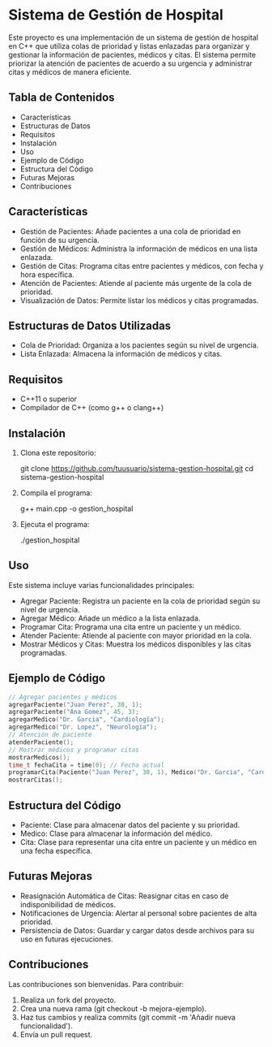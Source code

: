 # Sistema de Gestión de Hospital
Este proyecto es una implementación de un sistema de gestión de hospital en C++ que utiliza colas de prioridad y listas enlazadas para organizar y gestionar la información de pacientes, médicos y citas. El sistema permite priorizar la atención de pacientes de acuerdo a su urgencia y administrar citas y médicos de manera eficiente.

## Tabla de Contenidos
- Características
- Estructuras de Datos
- Requisitos
- Instalación
- Uso
- Ejemplo de Código
- Estructura del Código
- Futuras Mejoras
- Contribuciones
## Características
- Gestión de Pacientes: Añade pacientes a una cola de prioridad en función de su urgencia.
- Gestión de Médicos: Administra la información de médicos en una lista enlazada.
- Gestión de Citas: Programa citas entre pacientes y médicos, con fecha y hora específica.
- Atención de Pacientes: Atiende al paciente más urgente de la cola de prioridad.
- Visualización de Datos: Permite listar los médicos y citas programadas.
## Estructuras de Datos Utilizadas
- Cola de Prioridad: Organiza a los pacientes según su nivel de urgencia.
- Lista Enlazada: Almacena la información de médicos y citas.
## Requisitos
- C++11 o superior
- Compilador de C++ (como g++ o clang++)
## Instalación
1. Clona este repositorio:



    git clone https://github.com/tuusuario/sistema-gestion-hospital.git
    cd sistema-gestion-hospital
2. Compila el programa:


    g++ main.cpp -o gestion_hospital
3. Ejecuta el programa:


    ./gestion_hospital
## Uso
Este sistema incluye varias funcionalidades principales:

- Agregar Paciente: Registra un paciente en la cola de prioridad según su nivel de urgencia.
- Agregar Médico: Añade un médico a la lista enlazada.
- Programar Cita: Programa una cita entre un paciente y un médico.
- Atender Paciente: Atiende al paciente con mayor prioridad en la cola.
- Mostrar Médicos y Citas: Muestra los médicos disponibles y las citas programadas.
## Ejemplo de Código
```cpp
// Agregar pacientes y médicos
agregarPaciente("Juan Perez", 30, 1);
agregarPaciente("Ana Gomez", 45, 3);
agregarMedico("Dr. Garcia", "Cardiología");
agregarMedico("Dr. Lopez", "Neurología");
// Atención de paciente
atenderPaciente();
// Mostrar médicos y programar citas
mostrarMedicos();
time_t fechaCita = time(0); // Fecha actual
programarCita(Paciente("Juan Perez", 30, 1), Medico("Dr. Garcia", "Cardiología"), fechaCita);
mostrarCitas();
```

## Estructura del Código
- Paciente: Clase para almacenar datos del paciente y su prioridad.
- Medico: Clase para almacenar la información del médico.
- Cita: Clase para representar una cita entre un paciente y un médico en una fecha específica.

## Futuras Mejoras
- Reasignación Automática de Citas: Reasignar citas en caso de indisponibilidad de médicos.
- Notificaciones de Urgencia: Alertar al personal sobre pacientes de alta prioridad.
- Persistencia de Datos: Guardar y cargar datos desde archivos para su uso en futuras ejecuciones.

## Contribuciones
Las contribuciones son bienvenidas. Para contribuir:
1. Realiza un fork del proyecto.
2. Crea una nueva rama (git checkout -b mejora-ejemplo).
3. Haz tus cambios y realiza commits (git commit -m 'Añadir nueva funcionalidad').
4. Envía un pull request.
